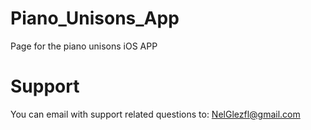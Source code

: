 # Piano_Unisons_App
Page for the piano unisons iOS APP

# Support
You can email with support related questions to: NelGlezfl@gmail.com
